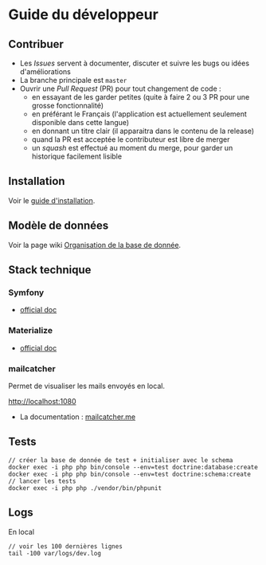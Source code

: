 # Guide du développeur

## Contribuer

* Les *Issues* servent à documenter, discuter et suivre les bugs ou idées d'améliorations
* La branche principale est `master`
* Ouvrir une *Pull Request* (PR) pour tout changement de code :
  * en essayant de les garder petites (quite à faire 2 ou 3 PR pour une grosse fonctionnalité)
  * en préférant le Français (l'application est actuellement seulement disponible dans cette langue)
  * en donnant un titre clair (il apparaitra dans le contenu de la release)
  * quand la PR est acceptée le contributeur est libre de merger
  * un *squash* est effectué au moment du merge, pour garder un historique facilement lisible

## Installation

Voir le [guide d'installation](install.local.md).

## Modèle de données

Voir la page wiki [Organisation de la base de donnée](https://github.com/elefan-grenoble/gestion-compte/wiki/Organisation-de-la-base-de-donn%C3%A9e).

## Stack technique

### Symfony

* [official doc](https://symfony.com/doc/current/index.html)

### Materialize

* [official doc](https://materializeweb.com/)

### mailcatcher

Permet de visualiser les mails envoyés en local.

[http://localhost:1080](http://localhost:1080/)

* La documentation : [mailcatcher.me](https://mailcatcher.me/)

## Tests

```shell
// créer la base de donnée de test + initialiser avec le schema
docker exec -i php php bin/console --env=test doctrine:database:create
docker exec -i php php bin/console --env=test doctrine:schema:create
// lancer les tests
docker exec -i php php ./vendor/bin/phpunit
```

## Logs

En local

```shell
// voir les 100 dernières lignes
tail -100 var/logs/dev.log
```
